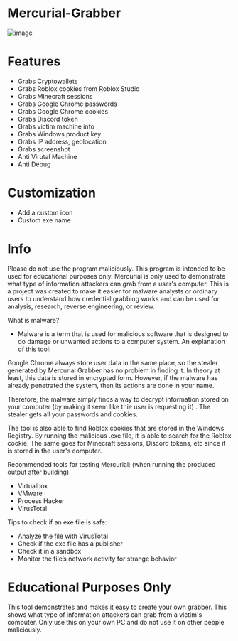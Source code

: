 # Mercurial-Grabber
![image](https://user-images.githubusercontent.com/104257061/169816582-35f1ff1b-b499-49a4-b0f2-ebf40b01e64c.png)
# Features
- Grabs Cryptowallets
- Grabs Roblox cookies from Roblox Studio
- Grabs Minecraft sessions
- Grabs Google Chrome passwords
- Grabs Google Chrome cookies
- Grabs Discord token
- Grabs victim machine info
- Grabs Windows product key
- Grabs IP address, geolocation
- Grabs screenshot
- Anti Virutal Machine
- Anti Debug
# Customization
- Add a custom icon
- Custom exe name
# Info
Please do not use the program maliciously. This program is intended to be used for educational purposes only. Mercurial is only used to demonstrate what type of information attackers can grab from a user's computer. This is a project was created to make it easier for malware analysts or ordinary users to understand how credential grabbing works and can be used for analysis, research, reverse engineering, or review.

What is malware?

- Malware is a term that is used for malicious software that is designed to do damage or unwanted actions to a computer system.
An explanation of this tool:

Google Chrome always store user data in the same place, so the stealer generated by Mercurial Grabber has no problem in finding it. In theory at least, this data is stored in encrypted form. However, if the malware has already penetrated the system, then its actions are done in your name.

Therefore, the malware simply finds a way to decrypt information stored on your computer (by making it seem like thie user is requesting it) . The stealer gets all your passwords and cookies.

The tool is also able to find Roblox cookies that are stored in the Windows Registry. By running the malicious .exe file, it is able to search for the Roblox cookie. The same goes for Minecraft sessions, Discord tokens, etc since it is stored in the user's computer.

Recommended tools for testing Mercurial: (when running the produced output after building)

- Virtualbox
- VMware
- Process Hacker
- VirusTotal

Tips to check if an exe file is safe:

- Analyze the file with VirusTotal
- Check if the exe file has a publisher
- Check it in a sandbox
- Monitor the file’s network activity for strange behavior
# Educational Purposes Only
This tool demonstrates and makes it easy to create your own grabber. This shows what type of information attackers can grab from a victim's computer. Only use this on your own PC and do not use it on other people maliciously.
